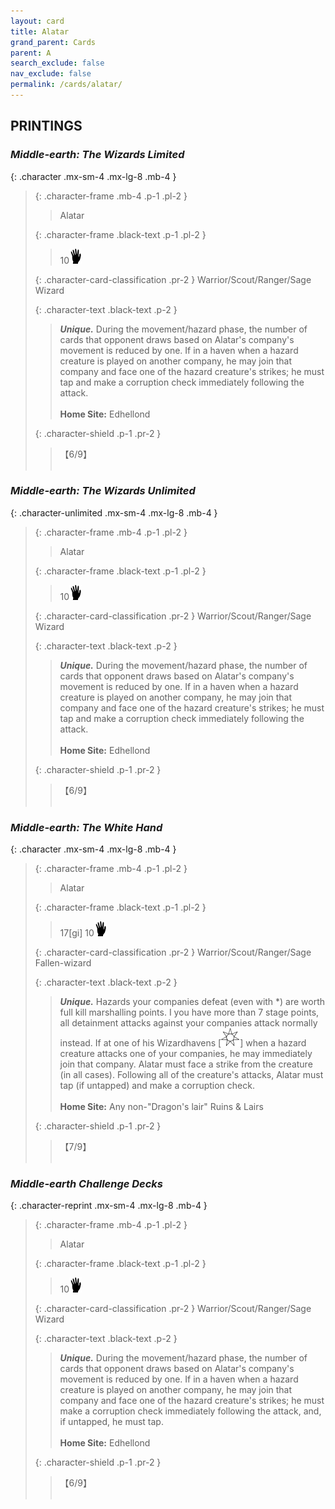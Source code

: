 ```yaml
---
layout: card
title: Alatar
grand_parent: Cards
parent: A
search_exclude: false
nav_exclude: false
permalink: /cards/alatar/
---
```


## PRINTINGS


### _Middle-earth: The Wizards Limited_

{: .character .mx-sm-4 .mx-lg-8 .mb-4 }
> {: .character-frame .mb-4 .p-1 .pl-2 }
> > <div class="card-mp"></div>
> > <div class="character-card-name">Alatar</div>
>
> {: .character-frame .black-text .p-1 .pl-2 }
> > 10![](/assets/images/di.svg)
>
> {: .character-card-classification .pr-2 }
> Warrior/Scout/Ranger/Sage Wizard
>
> {: .character-text .black-text .p-2 }
> > _**Unique.**_ During the movement/hazard phase, the number of cards that opponent draws based on Alatar's company's movement is reduced by one. If in a haven when a hazard creature is played on another company, he may join that company and face one of the hazard creature's strikes; he must tap and make a corruption check immediately following the attack.   <br><br>**Home Site:** Edhellond 
>
> {: .character-shield .p-1 .pr-2 }
> > <div class="card-shield">【6/9】</div>
> > <div class="card-corruption">&nbsp;</div>

### _Middle-earth: The Wizards Unlimited_

{: .character-unlimited .mx-sm-4 .mx-lg-8 .mb-4 }
> {: .character-frame .mb-4 .p-1 .pl-2 }
> > <div class="card-mp"></div>
> > <div class="character-card-name">Alatar</div>
>
> {: .character-frame .black-text .p-1 .pl-2 }
> > 10![](/assets/images/di.svg)
>
> {: .character-card-classification .pr-2 }
> Warrior/Scout/Ranger/Sage Wizard
>
> {: .character-text .black-text .p-2 }
> > _**Unique.**_ During the movement/hazard phase, the number of cards that opponent draws based on Alatar's company's movement is reduced by one. If in a haven when a hazard creature is played on another company, he may join that company and face one of the hazard creature's strikes; he must tap and make a corruption check immediately following the attack.   <br><br>**Home Site:** Edhellond 
>
> {: .character-shield .p-1 .pr-2 }
> > <div class="card-shield">【6/9】</div>
> > <div class="card-corruption">&nbsp;</div>

### _Middle-earth: The White Hand_

{: .character .mx-sm-4 .mx-lg-8 .mb-4 }
> {: .character-frame .mb-4 .p-1 .pl-2 }
> > <div class="card-mp"></div>
> > <div class="character-card-name">Alatar</div>
>
> {: .character-frame .black-text .p-1 .pl-2 }
> > 17[gi] 10![](/assets/images/di.svg)
>
> {: .character-card-classification .pr-2 }
> Warrior/Scout/Ranger/Sage Fallen-wizard
>
> {: .character-text .black-text .p-2 }
> > _**Unique.**_ Hazards your companies defeat (even with *) are worth full kill marshalling points. I you have more than 7 stage points, all detainment attacks against your companies attack normally instead. If at one of his Wizardhavens \[![](/assets/images/free-haven.svg)] when a hazard creature attacks one of your companies, he may immediately join that company. Alatar must face a strike from the creature (in all cases). Following all of the creature's attacks, Alatar must tap (if untapped) and make a corruption check.   <br><br>**Home Site:** Any non-"Dragon's lair" Ruins & Lairs 
>
> {: .character-shield .p-1 .pr-2 }
> > <div class="card-shield">【7/9】</div>
> > <div class="card-corruption">&nbsp;</div>

### _Middle-earth Challenge Decks_

{: .character-reprint .mx-sm-4 .mx-lg-8 .mb-4 }
> {: .character-frame .mb-4 .p-1 .pl-2 }
> > <div class="card-mp"></div>
> > <div class="character-card-name">Alatar</div>
>
> {: .character-frame .black-text .p-1 .pl-2 }
> > 10![](/assets/images/di.svg)
>
> {: .character-card-classification .pr-2 }
> Warrior/Scout/Ranger/Sage Wizard
>
> {: .character-text .black-text .p-2 }
> > _**Unique.**_ During the movement/hazard phase, the number of cards that opponent draws based on Alatar's company's movement is reduced by one. If in a haven when a hazard creature is played on another company, he may join that company and face one of the hazard creature's strikes; he must make a corruption check immediately following the attack, and, if untapped, he must tap.   <br><br>**Home Site:** Edhellond 
>
> {: .character-shield .p-1 .pr-2 }
> > <div class="card-shield">【6/9】</div>
> > <div class="card-corruption">&nbsp;</div>
